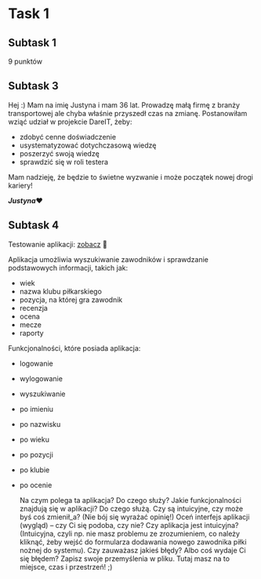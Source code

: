 # Task 1
## Subtask 1
9 punktów
## Subtask 3
Hej :) Mam na imię Justyna i mam 36 lat. Prowadzę małą firmę z branży transportowej ale chyba właśnie przyszedł czas na zmianę. 
Postanowiłam wziąć udział w projekcie DareIT, żeby:
* zdobyć cenne doświadczenie
* usystematyzować dotychczasową wiedzę
* poszerzyć swoją wiedzę
* sprawdzić się w roli testera

Mam nadzieję, że będzie to świetne wyzwanie i może początek nowej drogi kariery!

**_Justyna_**:heart:
## Subtask 4
Testowanie aplikacji: [zobacz](https://scouts-test.futbolkolektyw.pl/players?start=1&query=lewy) :slightly_smiling_face:

Aplikacja umożliwia wyszukiwanie zawodników i sprawdzanie podstawowych informacji, takich jak:
* wiek
* nazwa klubu piłkarskiego
* pozycja, na której gra zawodnik
* recenzja
* ocena
* mecze
* raporty

Funkcjonalności, które posiada aplikacja:
* logowanie
* wylogowanie
* wyszukiwanie
*  po imieniu
*  po nazwisku
*  po wieku
*  po pozycji
*  po klubie
*  po ocenie


    Na czym polega ta aplikacja? Do czego służy?
    Jakie funkcjonalności znajdują się w aplikacji? Do czego służą. Czy są intuicyjne, czy może byś coś zmienił_a? (Nie bój się wyrażać opinię!)
    Oceń interfejs aplikacji (wygląd) – czy Ci się podoba, czy nie?
    Czy aplikacja jest intuicyjna? (Intuicyjna, czyli np. nie masz problemu ze zrozumieniem, co należy kliknąć, żeby wejść do formularza dodawania nowego zawodnika piłki nożnej do systemu).
    Czy zauważasz jakieś błędy? Albo coś wydaje Ci się błędem? Zapisz swoje przemyślenia w pliku. Tutaj masz na to miejsce, czas i przestrzeń! ;)

